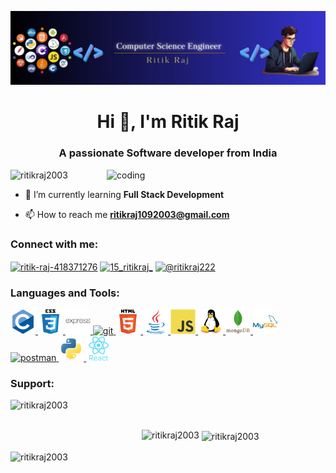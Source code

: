 ![logo](https://github.com/Ritikraj2003/Ritikraj2003/blob/main/Banner_github.jpg)
<h1 align="center">Hi 👋, I'm Ritik Raj</h1>
<h3 align="center">A passionate Software developer from India</h3>

<img align="right" alt="coding" width="350"  src="https://user-images.githubusercontent.com/74038190/212747919-84b68444-0d81-46db-a338-7ec50e9dd4cd.gif">

<p align="left"> <img src="https://komarev.com/ghpvc/?username=ritikraj2003&label=Profile%20views&color=0e75b6&style=flat" alt="ritikraj2003" /> </p>

- 🌱 I’m currently learning **Full Stack Development**

- 📫 How to reach me **ritikraj1092003@gmail.com**

<h3 align="left">Connect with me:</h3>
<p align="left">
<a href="https://linkedin.com/in/ritik-raj-418371276" target="blank"><img align="center" src="https://raw.githubusercontent.com/rahuldkjain/github-profile-readme-generator/master/src/images/icons/Social/linked-in-alt.svg" alt="ritik-raj-418371276" height="30" width="40" /></a>
<a href="https://instagram.com/15_ritikraj_" target="blank"><img align="center" src="https://raw.githubusercontent.com/rahuldkjain/github-profile-readme-generator/master/src/images/icons/Social/instagram.svg" alt="15_ritikraj_" height="30" width="40" /></a>
<a href="https://t.me/ritikraj222" target="_blank"><img align="center" src="https://upload.wikimedia.org/wikipedia/commons/thumb/8/82/Telegram_logo.svg/1200px-Telegram_logo.svg.png" alt="@ritikraj222" height="30" width="40" /></a>
</p>

<h3 align="left">Languages and Tools:</h3>
<p align="left"> <a href="https://www.cprogramming.com/" target="_blank" rel="noreferrer"> <img src="https://raw.githubusercontent.com/devicons/devicon/master/icons/c/c-original.svg" alt="c" width="40" height="40"/> </a> <a href="https://www.w3schools.com/css/" target="_blank" rel="noreferrer"> <img src="https://raw.githubusercontent.com/devicons/devicon/master/icons/css3/css3-original-wordmark.svg" alt="css3" width="40" height="40"/> </a> <a href="https://expressjs.com" target="_blank" rel="noreferrer"> <img src="https://raw.githubusercontent.com/devicons/devicon/master/icons/express/express-original-wordmark.svg" alt="express" width="40" height="40"/> </a> <a href="https://git-scm.com/" target="_blank" rel="noreferrer"> <img src="https://www.vectorlogo.zone/logos/git-scm/git-scm-icon.svg" alt="git" width="40" height="40"/> </a> <a href="https://www.w3.org/html/" target="_blank" rel="noreferrer"> <img src="https://raw.githubusercontent.com/devicons/devicon/master/icons/html5/html5-original-wordmark.svg" alt="html5" width="40" height="40"/> </a> <a href="https://www.java.com" target="_blank" rel="noreferrer"> <img src="https://raw.githubusercontent.com/devicons/devicon/master/icons/java/java-original.svg" alt="java" width="40" height="40"/> </a> <a href="https://developer.mozilla.org/en-US/docs/Web/JavaScript" target="_blank" rel="noreferrer"> <img src="https://raw.githubusercontent.com/devicons/devicon/master/icons/javascript/javascript-original.svg" alt="javascript" width="40" height="40"/> </a> <a href="https://www.linux.org/" target="_blank" rel="noreferrer"> <img src="https://raw.githubusercontent.com/devicons/devicon/master/icons/linux/linux-original.svg" alt="linux" width="40" height="40"/> </a> <a href="https://www.mongodb.com/" target="_blank" rel="noreferrer"> <img src="https://raw.githubusercontent.com/devicons/devicon/master/icons/mongodb/mongodb-original-wordmark.svg" alt="mongodb" width="40" height="40"/> </a> <a href="https://www.mysql.com/" target="_blank" rel="noreferrer"> <img src="https://raw.githubusercontent.com/devicons/devicon/master/icons/mysql/mysql-original-wordmark.svg" alt="mysql" width="40" height="40"/> </a> <a href="https://postman.com" target="_blank" rel="noreferrer"> <img src="https://www.vectorlogo.zone/logos/getpostman/getpostman-icon.svg" alt="postman" width="40" height="40"/> </a> <a href="https://www.python.org" target="_blank" rel="noreferrer"> <img src="https://raw.githubusercontent.com/devicons/devicon/master/icons/python/python-original.svg" alt="python" width="40" height="40"/> </a> <a href="https://reactjs.org/" target="_blank" rel="noreferrer"> <img src="https://raw.githubusercontent.com/devicons/devicon/master/icons/react/react-original-wordmark.svg" alt="react" width="40" height="40"/> </a> </p>

<h3 align="left">Support:</h3>
<p><a href="https://www.buymeacoffee.com/ritikraj2003"> <img align="left" src="https://cdn.buymeacoffee.com/buttons/v2/default-yellow.png" height="50" width="210" alt="ritikraj2003" /></a></p><br><br>

<p><img align="left" src="https://github-readme-stats.vercel.app/api/top-langs?username=ritikraj2003&show_icons=true&locale=en&layout=compact" alt="ritikraj2003" /></p>

<p>&nbsp;<img align="center" src="https://github-readme-stats.vercel.app/api?username=ritikraj2003&show_icons=true&locale=en" alt="ritikraj2003" /></p>

<p><img align="center" src="https://github-readme-streak-stats.herokuapp.com/?user=ritikraj2003&" alt="ritikraj2003" /></p>

